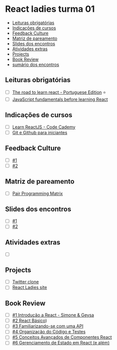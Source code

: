 # React ladies turma 01
  - [Leituras obrigatórias](#leituras-obrigatórias)
  - [Indicações de cursos](#indicações-de-cursos)
  - [Feedback Culture](#feedback-culture)
  - [Matriz de pareamento](#matriz-de-pareamento)
  - [Slides dos encontros](#slides-dos-encontros)
  - [Atividades extras](#atividades-extras)
  - [Projects](#projects)
  - [Book Review](#book-review)
  - [sumário dos encontros](./encontros.md)

## Leituras obrigatórias
- [ ] [The road to learn react - Portuguese Edition](https://github.com/the-road-to-learn-react/the-road-to-learn-react-portuguese/tree/master/manuscript) :star:
- [ ] [JavaScript fundamentals before learning React](https://www.robinwieruch.de/javascript-fundamentals-react-requirements/)

## Indicações de cursos
- [ ] [Learn ReactJS - Code Cademy](https://www.codecademy.com/learn/react-101)
- [ ] [Git e Github para iniciantes ](https://www.udemy.com/git-e-github-para-iniciantes/)

## Feedback Culture
- [ ] [#1](https://drive.google.com/open?id=1RQrUsSYeb5EXxWqmNK32es_dcZpqBtWm)
- [ ] [#2](https://funretro.io/publicboard/XkkIIcPYT2eHI9bd8am5zl5mF1P2/-LPClKwjvzoi-BapxDGN)

## Matriz de pareamento
- [ ] [Pair Programming Matrix](https://docs.google.com/spreadsheets/d/e/2PACX-1vTnrA5Ch47kJaVk92JiryB5_OMtwtnpt9d621cZz51-8bis3AjECHXdmhR7bKcRhR3TEU7ICQ3F6Avi/pubhtml)

## Slides dos encontros
- [ ] [#1](https://drive.google.com/open?id=1-xx-dcFpdnS5siDlwHszzLATCMceOOnMLMawu3Ebvmg)
- [ ] [#2](https://drive.google.com/open?id=1rajqGvm7zMlAjU8tcQhhE2JWdSNoz-k0ndmEATnBrgM)

## Atividades extras
- [ ] []()

## Projects
- [ ] [Twitter clone](#)
- [ ] [React Ladies site](#)

## Book Review
- [ ] [#1 Introdução a React - Simone & Geysa](https://github.com/the-road-to-learn-react/the-road-to-learn-react-portuguese/blob/master/manuscript/chapter1.md)
- [ ] [#2 React Básico](https://github.com/the-road-to-learn-react/the-road-to-learn-react-portuguese/blob/master/manuscript/chapter1.md))
- [ ] [#3 Familiarizando-se com uma API](https://github.com/the-road-to-learn-react/the-road-to-learn-react-portuguese/blob/master/manuscript/chapter3.md)
- [ ] [#4 Organização do Código e Testes](https://github.com/the-road-to-learn-react/the-road-to-learn-react-portuguese/blob/master/manuscript/chapter4.md)
- [ ] [#5 Conceitos Avançados de Componentes React](https://github.com/the-road-to-learn-react/the-road-to-learn-react-portuguese/blob/master/manuscript/chapter5.md)
- [ ] [#6 Gerenciamento de Estado em React (e além)](https://github.com/the-road-to-learn-react/the-road-to-learn-react-portuguese/blob/master/manuscript/chapter6.md)
